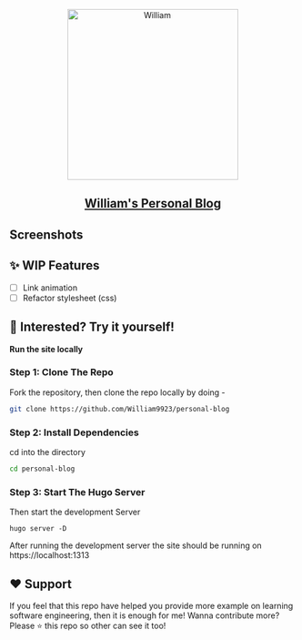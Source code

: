 <p align="center">
  <a href="https://github.com/William9923">
    <img alt="William" src="https://community.gamepress.gg/uploads/default/original/4X/c/8/f/c8f8dcb4f407c0c47bb48a0fecdfc2a0c42e6af1.jpeg" width="300" />
    <h2 align="center">William's Personal Blog</h2>
  </a>
</p> 

## Screenshots

## ✨ WIP Features
- [ ] Link animation
- [ ] Refactor stylesheet (css)

## 🚀 Interested? Try it yourself!

**Run the site locally**

### Step 1: Clone The Repo

Fork the repository, then clone the repo locally by doing -

```bash
git clone https://github.com/William9923/personal-blog
```

### Step 2: Install Dependencies

cd into the directory
```bash
cd personal-blog
```

### Step 3: Start The Hugo Server

Then start the development Server
```
hugo server -D
```
After running the development server the site should be running on https://localhost:1313

## ❤️ Support
If you feel that this repo have helped you provide more example on learning software engineering, then it is enough for me! Wanna contribute more? Please ⭐ this repo so other can see it too!
